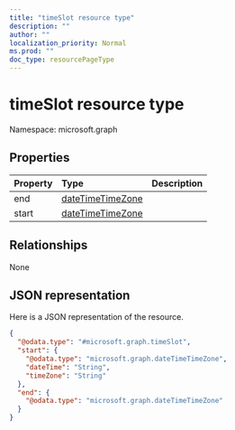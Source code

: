 ```yaml
---
title: "timeSlot resource type"
description: ""
author: ""
localization_priority: Normal
ms.prod: ""
doc_type: resourcePageType
---
```


# timeSlot resource type


Namespace: microsoft.graph



## Properties
|Property|Type|Description|
|:---|:---|:---|
|end|[dateTimeTimeZone](../resources/datetimetimezone.md)||
|start|[dateTimeTimeZone](../resources/datetimetimezone.md)||

## Relationships
None

## JSON representation
Here is a JSON representation of the resource.
<!-- {
  "blockType": "resource",
  "@odata.type": "microsoft.graph.timeSlot"
}
-->
``` json
{
  "@odata.type": "#microsoft.graph.timeSlot",
  "start": {
    "@odata.type": "microsoft.graph.dateTimeTimeZone",
    "dateTime": "String",
    "timeZone": "String"
  },
  "end": {
    "@odata.type": "microsoft.graph.dateTimeTimeZone"
  }
}
```

